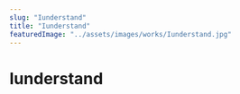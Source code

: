 ```yaml
---
slug: "Iunderstand"
title: "Iunderstand"
featuredImage: "../assets/images/works/Iunderstand.jpg"
---
```


# Iunderstand
